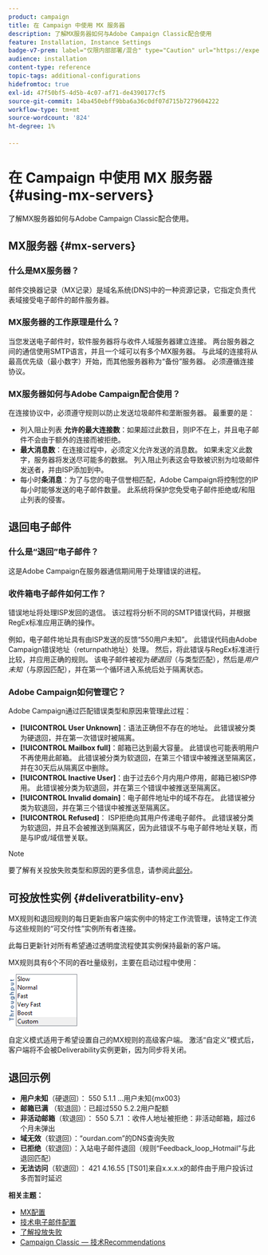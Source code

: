 ```yaml
---
product: campaign
title: 在 Campaign 中使用 MX 服务器
description: 了解MX服务器如何与Adobe Campaign Classic配合使用
feature: Installation, Instance Settings
badge-v7-prem: label="仅限内部部署/混合" type="Caution" url="https://experienceleague.adobe.com/docs/campaign-classic/using/installing-campaign-classic/architecture-and-hosting-models/hosting-models-lp/hosting-models.html?lang=zh-Hans" tooltip="仅适用于内部部署和混合部署"
audience: installation
content-type: reference
topic-tags: additional-configurations
hidefromtoc: true
exl-id: 47f50bf5-4d5b-4c07-af71-de4390177cf5
source-git-commit: 14ba450ebff9bba6a36c0df07d715b7279604222
workflow-type: tm+mt
source-wordcount: '824'
ht-degree: 1%

---
```


# 在 Campaign 中使用 MX 服务器 {#using-mx-servers}



了解MX服务器如何与Adobe Campaign Classic配合使用。

## MX服务器 {#mx-servers}

### 什么是MX服务器？

邮件交换器记录（MX记录）是域名系统(DNS)中的一种资源记录，它指定负责代表域接受电子邮件的邮件服务器。

### MX服务器的工作原理是什么？

当您发送电子邮件时，软件服务器将与收件人域服务器建立连接。 两台服务器之间的通信使用SMTP语言，并且一个域可以有多个MX服务器。 与此域的连接将从最高优先级（最小数字）开始，而其他服务器称为“备份”服务器。 必须遵循连接协议。

### MX服务器如何与Adobe Campaign配合使用？

在连接协议中，必须遵守规则以防止发送垃圾邮件和垄断服务器。 最重要的是：

* 列入阻止列表 **允许的最大连接数**：如果超过此数目，则IP不在上，并且电子邮件不会由于额外的连接而被拒绝。
* **最大消息数**：在连接过程中，必须定义允许发送的消息数。 如果未定义此数字，服务器将发送尽可能多的数据。 列入阻止列表这会导致被识别为垃圾邮件发送者，并由ISP添加到中。
* 每小时&#x200B;**条消息**：为了与您的电子信誉相匹配，Adobe Campaign将控制您的IP每小时能够发送的电子邮件数量。 此系统将保护您免受电子邮件拒绝或/和阻止列表的侵害。

## 退回电子邮件

### 什么是“退回”电子邮件？

这是Adobe Campaign在服务器通信期间用于处理错误的进程。

### 收件箱电子邮件如何工作？

错误地址将处理ISP发回的退信。 该过程将分析不同的SMTP错误代码，并根据RegEx标准应用正确的操作。

例如，电子邮件地址具有由ISP发送的反馈“550用户未知”。 此错误代码由Adobe Campaign错误地址（returnpath地址）处理。 然后，将此错误与RegEx标准进行比较，并应用正确的规则。 该电子邮件被视为&#x200B;*硬退回*（与类型匹配），然后是&#x200B;*用户未知*（与原因匹配），并在第一个循环进入系统后处于隔离状态。

### Adobe Campaign如何管理它？

Adobe Campaign通过匹配错误类型和原因来管理此过程：

* **[!UICONTROL User Unknown]**：语法正确但不存在的地址。 此错误被分类为硬退回，并在第一次错误时被隔离。
* **[!UICONTROL Mailbox full]**：邮箱已达到最大容量。 此错误也可能表明用户不再使用此邮箱。 此错误被分类为软退回，在第三个错误中被推送至隔离区，并在30天后从隔离区中删除。
* **[!UICONTROL Inactive User]**：由于过去6个月内用户停用，邮箱已被ISP停用。 此错误被分类为软退回，并在第三个错误中被推送至隔离区。
* **[!UICONTROL Invalid domain]**：电子邮件地址中的域不存在。 此错误被分类为软退回，并在第三个错误中被推送至隔离区。
* **[!UICONTROL Refused]**： ISP拒绝向其用户传递电子邮件。 此错误被分类为软退回，并且不会被推送到隔离区，因为此错误不与电子邮件地址关联，而是与IP或/域信誉关联。

>[!NOTE]
>
>要了解有关投放失败类型和原因的更多信息，请参阅此[部分](../../delivery/using/understanding-delivery-failures.md#delivery-failure-types-and-reasons)。

## 可投放性实例 {#deliveratbility-env}

MX规则和退回规则的每日更新由客户端实例中的特定工作流管理，该特定工作流与这些规则的“可交付性”实例所有者连接。

此每日更新针对所有希望通过透明度流程使其实例保持最新的客户端。

MX规则具有6个不同的吞吐量级别，主要在启动过程中使用：

![](assets/mx-rules-throughput.png)

自定义模式适用于希望设置自己的MX规则的高级客户端。 激活“自定义”模式后，客户端将不会被Deliverability实例更新，因为同步将关闭。

## 退回示例

* **用户未知**（硬退回）： 550 5.1.1 ...用户未知{mx003}
* **邮箱已满** （软退回）：已超过550 5.2.2用户配额
* **非活动邮箱**（软退回）： 550 5.7.1 ：收件人地址被拒绝：非活动邮箱，超过6个月未弹出
* **域无效**（软退回）：“ourdan.com”的DNS查询失败
* **已拒绝**（软退回）：入站电子邮件退回（规则“Feedback_loop_Hotmail”与此退回匹配）
* **无法访问**（软退回）： 421 4.16.55 [TS01]来自x.x.x.x的邮件由于用户投诉过多而暂时延迟

**相关主题：**
* [MX配置](../../installation/using/email-deliverability.md#mx-configuration)
* [技术电子邮件配置](../../installation/using/email-deliverability.md)
* [了解投放失败](../../delivery/using/understanding-delivery-failures.md)
* [Campaign Classic — 技术Recommendations](https://experienceleague.adobe.com/docs/deliverability-learn/deliverability-best-practice-guide/additional-resources/campaign/acc-technical-recommendations.html)
